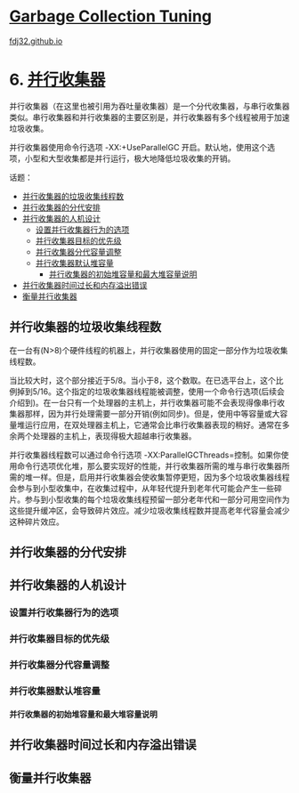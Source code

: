 [Garbage Collection Tuning](https://docs.oracle.com/en/java/javase/16/gctuning/introduction-garbage-collection-tuning.html)
===
[fdj32.github.io](https://fdj32.github.io)  
# 6. [并行收集器](https://docs.oracle.com/en/java/javase/16/gctuning/parallel-collector1.html)
并行收集器（在这里也被引用为吞吐量收集器）是一个分代收集器，与串行收集器类似。串行收集器和并行收集器的主要区别是，并行收集器有多个线程被用于加速垃圾收集。

并行收集器使用命令行选项 -XX:+UseParallelGC 开启。默认地，使用这个选项，小型和大型收集都是并行运行，极大地降低垃圾收集的开销。

话题：
- <a href="#gc6a">并行收集器的垃圾收集线程数</a>
- <a href="#gc6b">并行收集器的分代安排</a>
- <a href="#gc6c">并行收集器的人机设计</a>
  - <a href="#gc6c1">设置并行收集器行为的选项</a>
  - <a href="#gc6c2">并行收集器目标的优先级</a>
  - <a href="#gc6c3">并行收集器分代容量调整</a>
  - <a href="#gc6c4">并行收集器默认堆容量</a>
    - <a href="#gc6c4a">并行收集器的初始堆容量和最大堆容量说明</a>
- <a href="#gc6d">并行收集器时间过长和内存溢出错误</a>
- <a href="#gc6e">衡量并行收集器</a>

## <span id="gc6a">并行收集器的垃圾收集线程数</span>
在一台有<N>(N>8)个硬件线程的机器上，并行收集器使用<N>的固定一部分作为垃圾收集线程数。

当<N>比较大时，这个部分接近于5/8。当<N>小于8，这个数取<N>。在已选平台上，这个比例掉到5/16。这个指定的垃圾收集器线程能被调整，使用一个命令行选项(后续会介绍到)。在一台只有一个处理器的主机上，并行收集器可能不会表现得像串行收集器那样，因为并行处理需要一部分开销(例如同步)。但是，使用中等容量或大容量堆运行应用，在双处理器主机上，它通常会比串行收集器表现的稍好。通常在多余两个处理器的主机上，表现得极大超越串行收集器。

并行收集器线程数可以通过命令行选项 -XX:ParallelGCThreads=<N>控制。如果你使用命令行选项优化堆，那么要实现好的性能，并行收集器所需的堆与串行收集器所需的堆一样。但是，启用并行收集器会使收集暂停更短，因为多个垃圾收集器线程会参与到小型收集中，在收集过程中，从年轻代提升到老年代可能会产生一些碎片。参与到小型收集的每个垃圾收集线程预留一部分老年代和一部分可用空间作为这些提升缓冲区，会导致碎片效应。减少垃圾收集线程数并提高老年代容量会减少这种碎片效应。
## <span id="gc6b">并行收集器的分代安排</span>

## <span id="gc6c">并行收集器的人机设计</span>
### <span id="gc6c1">设置并行收集器行为的选项</span>
### <span id="gc6c2">并行收集器目标的优先级</span>
### <span id="gc6c3">并行收集器分代容量调整</span>
### <span id="gc6c4">并行收集器默认堆容量</span>
#### <span id="gc6c4a">并行收集器的初始堆容量和最大堆容量说明</span>
## <span id="gc6d">并行收集器时间过长和内存溢出错误</span>
## <span id="gc6e">衡量并行收集器</span>